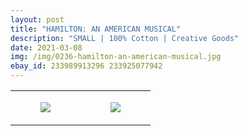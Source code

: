 ```yaml
---
layout: post
title: "HAMILTON: AN AMERICAN MUSICAL"
description: "SMALL | 100% Cotton | Creative Goods"
date: 2021-03-08
img: /img/0236-hamilton-an-american-musical.jpg
ebay_id: 233989913296 233925077942
---
```




<table style="width:100%;"><tr><td style="vertical-align:top;">
      <figure class="tmblr-full" data-orig-height="2048" data-orig-width="1365" data-orig-src="https://concertshirts.netlify.app/shirts/0236/0236-01.jpg"><img src="https://64.media.tumblr.com/eadfa7d5de882554b2506b0ab2953d40/41f6f654a3d82684-03/s540x810/3bd937e7b90103f2b137342eaabaa5926f8143ac.jpg" data-orig-height="2048" data-orig-width="1365" data-orig-src="https://concertshirts.netlify.app/shirts/0236/0236-01.jpg"/></figure></td>
    <td style="vertical-align:top;">
      <figure class="tmblr-full" data-orig-height="2048" data-orig-width="1365" data-orig-src="https://concertshirts.netlify.app/shirts/0236/0236-02.jpg"><img src="https://64.media.tumblr.com/5304282fb09746465af48f9c13e55c73/41f6f654a3d82684-80/s540x810/f46b41ff1683eb329d6ddb41933d0409407b244c.jpg" data-orig-height="2048" data-orig-width="1365" data-orig-src="https://concertshirts.netlify.app/shirts/0236/0236-02.jpg"/></figure></td>
  </tr></table>

